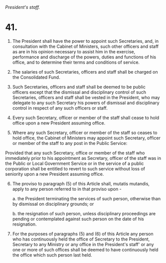 *President's staff.*

# 41.

1. The President shall have the power to appoint such Secretaries, and, in consultation with the Cabinet of Ministers, such other officers and staff as are in his opinion necessary to assist him in the exercise, performance and discharge of the powers, duties and functions of his office, and to determine their terms and conditions of service.

2. The salaries of such Secretaries, officers and staff shall be charged on the Consolidated Fund.

3. Such Secretaries, officers and staff shall be deemed to be public officers except that the dismissal and disciplinary control of such Secretaries, officers and staff shall be vested in the President, who may delegate to any such Secretary his powers of dismissal and disciplinary control in respect of any such officers or staff.

4. Every such Secretary, officer or member of the staff shall cease to hold office upon a new President assuming office.

5. Where any such Secretary, officer or member of the staff so ceases to hold office, the Cabinet of Ministers may appoint such Secretary, officer or member of the staff to any post in the Public Service:

Provided that any such Secretary, office or member of the staff who immediately prior to his appointment as Secretary, officer of the staff was in the Public or Local Government Service or in the service of a public corporation shall be entitled to revert to such service without loss of seniority upon a new President assuming office.

6. The proviso to paragraph (5) of this Article shall, mutatis mutandis, apply to any person referred to in that proviso upon -

    a. the President terminating the services of such person, otherwise than by dismissal on disciplinary grounds; or

    b. the resignation of such person, unless disciplinary proceedings are pending or contemplated against such person on the date of his resignation.

7. For the purposes of paragraphs (5) and (6) of this Article any person who has continuously held the office of Secretary to the President, Secretary to any Ministry or any office in the President's staff' or any one or more of such offices shall be deemed to have continuously held the office which such person last held.